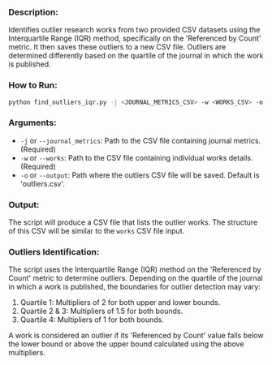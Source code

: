 ### Description:
Identifies outlier research works from two provided CSV datasets using the Interquartile Range (IQR) method, specifically on the 'Referenced by Count' metric. It then saves these outliers to a new CSV file. Outliers are determined differently based on the quartile of the journal in which the work is published.


### How to Run:
   ```bash
   python find_outliers_iqr.py -j <JOURNAL_METRICS_CSV> -w <WORKS_CSV> -o <OUTPUT_CSV_PATH>
   ```

### Arguments:

- `-j` or `--journal_metrics`: Path to the CSV file containing journal metrics. (Required)
- `-w` or `--works`: Path to the CSV file containing individual works details. (Required)
- `-o` or `--output`: Path where the outliers CSV file will be saved. Default is 'outliers.csv'.

### Output:
The script will produce a CSV file that lists the outlier works. The structure of this CSV will be similar to the `works` CSV file input.

### Outliers Identification:
The script uses the Interquartile Range (IQR) method on the 'Referenced by Count' metric to determine outliers. Depending on the quartile of the journal in which a work is published, the boundaries for outlier detection may vary:

1. Quartile 1: Multipliers of 2 for both upper and lower bounds.
2. Quartile 2 & 3: Multipliers of 1.5 for both bounds.
3. Quartile 4: Multipliers of 1 for both bounds.

A work is considered an outlier if its 'Referenced by Count' value falls below the lower bound or above the upper bound calculated using the above multipliers.

